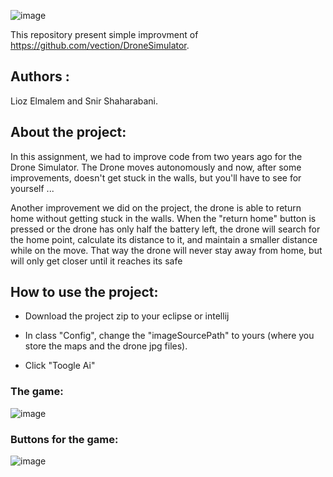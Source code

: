 ![image](https://user-images.githubusercontent.com/46107190/79788998-33edc980-8352-11ea-947c-6f4c34be63e4.png)

This repository present simple improvment of  https://github.com/vection/DroneSimulator.

## Authors : 

Lioz Elmalem and Snir Shaharabani.

## About the project:

In this assignment, we had to improve code from two years ago for the Drone Simulator.
The Drone moves autonomously and now, after some improvements, doesn't get stuck in the walls, but you'll have to see for yourself ...

Another improvement we did on the project, the drone is able to return home without getting stuck in the walls.
When the "return home" button is pressed or the drone has only half the battery left, the drone will search for the home point, calculate its distance to it, and maintain a smaller distance while on the move. That way the drone will never stay away from home, but will only get closer until it reaches its safe

## How to use the project:

* Download the project zip to your eclipse or intellij

* In class "Config", change the "imageSourcePath" to yours (where you store the maps and the drone jpg files).

* Click "Toogle Ai"

### The game:

![image](https://user-images.githubusercontent.com/46107190/79790511-7e704580-8354-11ea-97d3-8d475a974355.png)



### Buttons for the game:

![image](https://user-images.githubusercontent.com/46107190/79790598-a8c20300-8354-11ea-8e0b-873d86a377d6.png)


